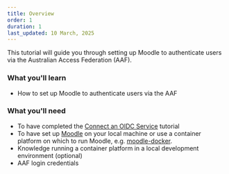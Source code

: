 ```yaml
---
title: Overview
order: 1
duration: 1
last_updated: 10 March, 2025
---
```


This tutorial will guide you through setting up Moodle to authenticate users via the Australian Access Federation (AAF).

### What you'll learn

- How to set up Moodle to authenticate users via the AAF

### What you'll need

- To have completed the [Connect an OIDC Service](/connect-an-oidc-service/01-overview) tutorial
- To have set up [Moodle](https://moodledev.io/general/development/gettingstarted#a-quick-start-to-moodle-development) on your local machine or use a 
  container platform on which to run Moodle, e.g. [moodle-docker](https://github.com/moodlehq/moodle-docker).
- Knowledge running a container platform in a local development environment (optional)
- AAF login credentials




